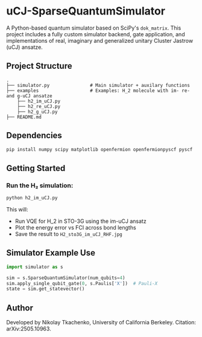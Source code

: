 # uCJ-SparseQuantumSimulator

A Python-based quantum simulator based on SciPy's `dok_matrix`. This project includes a fully custom simulator backend, gate application, and implementations of real, imaginary and generalized unitary Cluster Jastrow (uCJ) ansatze.

## Project Structure

```
.
├── simulator.py               # Main simulator + auxilary functions
├── examples                   # Examples: H_2 molecule with im- re- and g-uCJ ansatze
    ├── h2_im_uCJ.py
    ├── h2_re_uCJ.py
    ├── h2_g_uCJ.py          
├── README.md
```

## Dependencies

```bash
pip install numpy scipy matplotlib openfermion openfermionpyscf pyscf
```

## Getting Started

### Run the H₂ simulation:

```bash
python h2_im_uCJ.py
```

This will:
- Run VQE for H_2 in STO-3G using the im-uCJ ansatz
- Plot the energy error vs FCI across bond lengths
- Save the result to `H2_sto3G_im_uCJ_RHF.jpg`

## Simulator Example Use

```python
import simulator as s

sim = s.SparseQuantumSimulator(num_qubits=4)
sim.apply_single_qubit_gate(0, s.Paulis['X'])  # Pauli-X
state = sim.get_statevector()
```
## Author

Developed by Nikolay Tkachenko, University of California Berkeley. Citation: arXiv:2505.10963.

